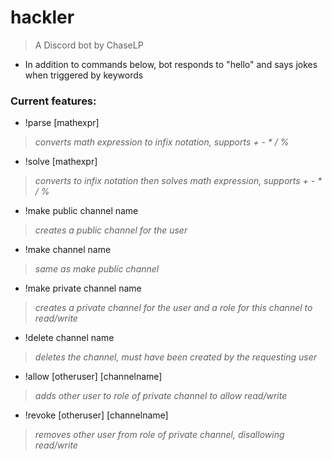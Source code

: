 # hackler
> A Discord bot by ChaseLP

- In addition to commands below, bot responds to "hello" and says jokes when triggered by keywords

### Current features:
- !parse [mathexpr]
> *converts math expression to infix notation, supports + - \* / %*
- !solve [mathexpr]
> *converts to infix notation then solves math expression, supports + - \* / %*
- !make public channel name
> *creates a public channel for the user*
- !make channel name
> *same as make public channel*
- !make private channel name
> *creates a private channel for the user and a role for this channel to read/write*
- !delete channel name
> *deletes the channel, must have been created by the requesting user*
- !allow [otheruser] [channelname]
> *adds other user to role of private channel to allow read/write*
- !revoke [otheruser] [channelname]
> *removes other user from role of private channel, disallowing read/write*
